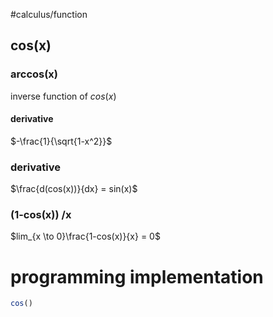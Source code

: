 #calculus/function 

## cos(x)

### arccos(x)

inverse function of $cos(x)$

#### derivative

$-\frac{1}{\sqrt{1-x^2}}$

### derivative

$\frac{d(cos(x))}{dx} = sin(x)$

### (1-cos(x)) /x

$lim_{x \to 0}\frac{1-cos(x)}{x} = 0$

# programming implementation

```julia
cos() 
```
